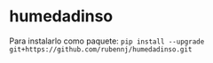 # humedadinso

Para instalarlo como paquete:
`pip install --upgrade git+https://github.com/rubennj/humedadinso.git`
